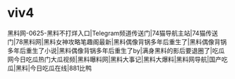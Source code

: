 # viv4
黑料网-0625-黑料不打烊入口|Telegram频道传送门|74猫导航主站|74猫传送门|78黑料网|黑料女神攻略笔趣阁最新|黑料偶像背锅多年后重生了|黑料偶像背锅多年后重生了小说|黑料偶像背锅多年后重生了by|满身黑料的影后要退圈了|吃瓜网今日吃瓜热门大瓜视频|黑料曝料网|黑料大事记|黑料大爆料|黑料网导航|国产吃瓜|黑料|今日吃瓜在线|881比鸭
